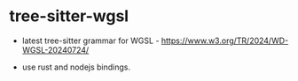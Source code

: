 # tree-sitter-wgsl

- latest tree-sitter grammar for WGSL - https://www.w3.org/TR/2024/WD-WGSL-20240724/

- use rust and nodejs bindings.